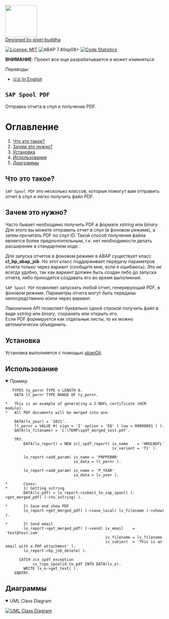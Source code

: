<img src="https://github.com/victorizbitskiy/zspool_pdf/blob/main/logo/logo.svg" height="100px"/>\
<a href="https://www.flaticon.com/ru/authors/pixel-buddha">Designed by pixel-buddha</a>

[![License: MIT](https://img.shields.io/badge/License-MIT-yellow.svg)](https://github.com/victorizbitskiy/zspool_pdf/blob/main/LICENSE)
![ABAP 7.40sp08+](https://img.shields.io/badge/ABAP-7.40sp08+-brightgreen)
[![Code Statistics](https://img.shields.io/badge/CodeStatistics-abaplint-blue)](https://abaplint.app/stats/victorizbitskiy/zspool_pdf)

**ВНИМАНИЕ**: Проект все еще разрабатывается и может изменяться

Переводы:
- [:uk: In English](https://github.com/victorizbitskiy/zspool_pdf) 

## `SAP Spool PDF`

Отправка отчета в спул и получение PDF.

# Оглавление
1. [Что это такое?](#что-это-такое)
2. [Зачем это нужно?](#зачем-это-нужно)
3. [Установка](#установка)
4. [Использование](#использование)
5. [Диаграммы](#диаграммы)

## Что это такое?

`SAP Spool PDF` это несколько классов, которые помогут вам отправить отчет в спул и легко получить файл PDF.

## Зачем это нужно?

Часто бывает необходимо получить PDF в формате *xstring* или *binary*. Для этого вы можете отправить отчет в спул (в фоновом режиме), а затем прочитать PDF по спул ID.
Такой способ получения файла является более предпочтительным, т.к. нет необходимости делать расширение в стандартном коде.

Для запуска отчетов в фоновом режиме в ABAP существует класс **cl_bp_abap_job**. Но этот класс поддерживает передачу параметров отчета только через вариант (сообщите мне, если я ошибаюсь).
Это не всегда удобно, так как вариант должен быть создан либо до запуска отчета, либо приходится создавать его во время выполнения.

`SAP Spool PDF` позволяет запускать любой отчет, генерирующий PDF, в фоновом режиме. Параметры отчета могут быть переданы непосредственно и/или через вариант.  

Лаконичное API позволяет буквально одной строкой получить файл в виде *xstring* или *binary*, сохранить или открыть его.  
Если PDF формируется как отдельные листы, то их можно автоматически объединить. 

## Установка

Установка выполняется с помощью [abapGit](http://www.abapgit.org).

## Использование

<details open>
<base target="_blank">
<summary>Пример</summary>
   
```abap
   TYPES ty_pernr TYPE n LENGTH 8.
    DATA lt_pernr TYPE RANGE OF ty_pernr.

*   This is an example of generating a 2-NDFL certificate (HCM module).
*   All PDF documents will be merged into one.

    DATA(lv_year) = '2021'.
    lt_pernr = VALUE #( sign = 'I' option = 'EQ' ( low = 00000001 ) ).
    DATA(lv_filename) = `C:\TEMP\spdf_merged_test.pdf`.

    TRY.
        DATA(lo_report) = NEW zcl_spdf_report( iv_name    = 'HRULNDFL'
                                               iv_variant = 'T1' ).

        lo_report->add_param( iv_name = 'PNPPERNR'
                              ia_data = lt_pernr ).

        lo_report->add_param( iv_name = 'P_YEAR'
                              ia_data = lv_year ).

*       Cases:
*       1) Getting xstring
        DATA(lv_pdf) = lo_report->submit_to_sap_spool( )->get_merged_pdf( )->to_xstring( ).
        
*       2) Save and show PDF
        lo_report->get_merged_pdf( )->save_local( lv_filename )->show( ).
   
*       3) Send email
        lo_report->get_merged_pdf( )->send( iv_email    = 'test@test.com'
                                            iv_filename = lv_filename
                                            iv_subject  = 'This is an email with a PDF attachment' ).
        lo_report->bp_job_delete( ).

      CATCH zcx_spdf_exception
            cx_rspo_spoolid_to_pdf INTO DATA(lx_e).
        WRITE lx_e->get_text( ).
    ENDTRY.
```
</details>

## Диаграммы
<details open>
  <summary>UML Class Diagram</summary>
   <p><a target="_blank" rel="noopener noreferrer" href="https://github.com/victorizbitskiy/zspool_pdf/blob/main/docs/img/Class%20Diagram.svg"><img src="https://github.com/victorizbitskiy/zspool_pdf/blob/main/docs/img/Class%20Diagram.svg" alt="UML Class Diagram" style="max-width:100%;"></a></p>
</details>
